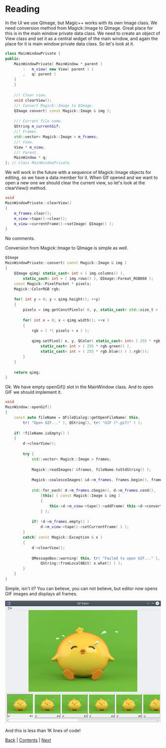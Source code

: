 # Reading

In the UI we use QImage, but Magic++ works with its own Image class.
We need conversion method from Magick::Image to QImage. Great place for this
is in the main window private data class. We need to create an object of View class
and set it as a central widget of the main window, and again the place for it
is main window private data class. So let's look at it.

```cpp
class MainWindowPrivate {
public:
	MainWindowPrivate( MainWindow * parent )
		:	m_view( new View( parent ) )
		,	q( parent )
	{
	}

	//! Clear view.
	void clearView();
	//! Convert Magick::Image to QImage.
	QImage convert( const Magick::Image & img );

	//! Current file name.
	QString m_currentGif;
	//! Frames.
	std::vector< Magick::Image > m_frames;
	//! View.
	View * m_view;
	//! Parent.
	MainWindow * q;
}; // class MainWindowPrivate
```

We will work in the future with a sequence of Magick::Image objects for editing,
so we have a data member for it. When GIf opened and we want to open a new one
we should clear the current view, so let's look at the clearView() method.

```cpp
void
MainWindowPrivate::clearView()
{
	m_frames.clear();
	m_view->tape()->clear();
	m_view->currentFrame()->setImage( QImage() );
}
```

No comments.

Conversion from Magick::Image to QImage is simple as well.

```cpp
QImage
MainWindowPrivate::convert( const Magick::Image & img )
{
    QImage qimg( static_cast< int > ( img.columns() ),
		static_cast< int > ( img.rows() ), QImage::Format_RGB888 );
    const Magick::PixelPacket * pixels;
    Magick::ColorRGB rgb;

    for( int y = 0; y < qimg.height(); ++y)
	{
        pixels = img.getConstPixels( 0, y, static_cast< std::size_t > ( qimg.width() ), 1 );

        for( int x = 0; x < qimg.width(); ++x )
		{
            rgb = ( *( pixels + x ) );

            qimg.setPixel( x, y, QColor( static_cast< int> ( 255 * rgb.red() ),
				static_cast< int > ( 255 * rgb.green() ),
				static_cast< int > ( 255 * rgb.blue() ) ).rgb());
        }
    }

	return qimg;
}
```

Ok. We have empty openGif() slot in the MainWindow class. And to open GIF we should
implement it.

```cpp
void
MainWindow::openGif()
{
	const auto fileName = QFileDialog::getOpenFileName( this,
		tr( "Open GIF..." ), QString(), tr( "GIF (*.gif)" ) );

	if( !fileName.isEmpty() )
	{
		d->clearView();

		try {
			std::vector< Magick::Image > frames;

			Magick::readImages( &frames, fileName.toStdString() );

			Magick::coalesceImages( &d->m_frames, frames.begin(), frames.end() );

			std::for_each( d->m_frames.cbegin(), d->m_frames.cend(),
				[this] ( const Magick::Image & img )
				{
					this->d->m_view->tape()->addFrame( this->d->convert( img ) );
				} );

			if( !d->m_frames.empty() )
				d->m_view->tape()->setCurrentFrame( 1 );
		}
		catch( const Magick::Exception & x )
		{
			d->clearView();

			QMessageBox::warning( this, tr( "Failed to open GIF..." ),
				QString::fromLocal8Bit( x.what() ) );
		}
	}
}
```

Simple, isn't it? You can believe, you can not believe, but editor now opens
GIF images and displays all frames.

![Opened GIF](img/opened.png)

And this is less than 1K lines of code!

[Back](view.md) | [Contents](../README.md) | [Next](saving-of-removed-frames.md)